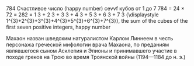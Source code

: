 784 Счастливое число (happy number) 
cevvf кубов от 1 до 7
784 = 24 × 72 = 282 = 
1
3
+
2
3
+
3
3
+
4
3
+
5
3
+
6
3
+
7
3
{\displaystyle 1^{3}+2^{3}+3^{3}+4^{3}+5^{3}+6^{3}+7^{3}}, the sum of the cubes of the first seven positive integers, happy number



Махаон назван шведским натуралистом Карлом Линнеем в честь персонажа греческой мифологии врача Махаона, по преданиям являвшегося сыном Асклепия и Эпионы и принимавшего участие в походе греков на Трою во время Троянской войны (1194—1184 до н. э.)



